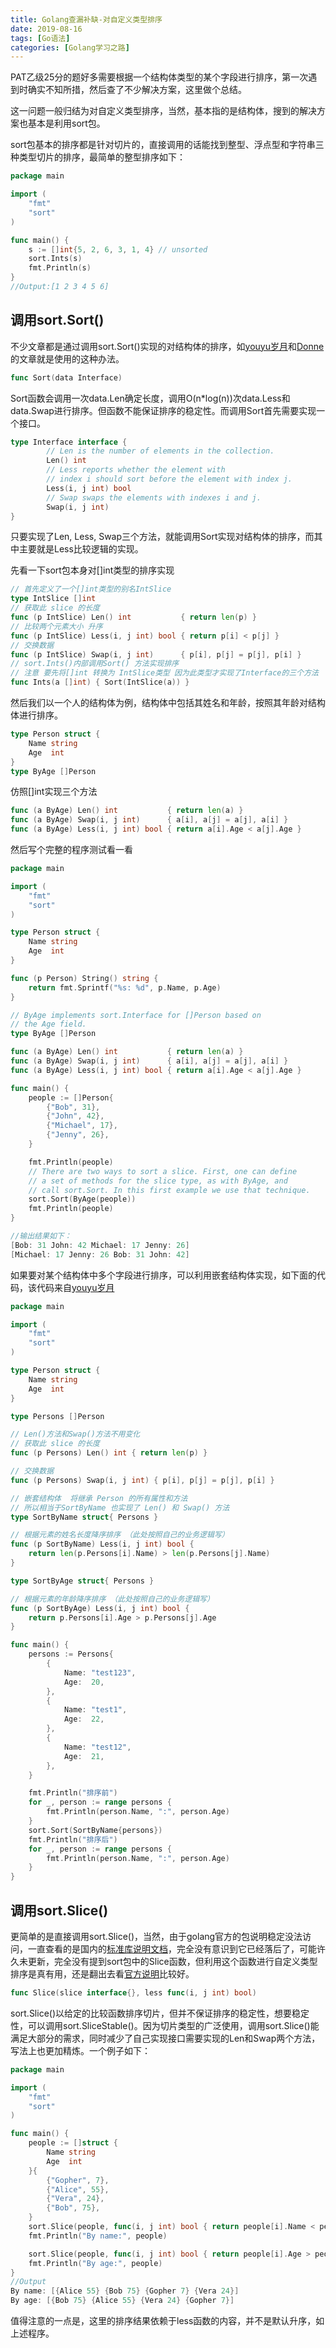 ```yaml
---
title: Golang查漏补缺-对自定义类型排序
date: 2019-08-16
tags: [Go语法]
categories: [Golang学习之路]
---
```


PAT乙级25分的题好多需要根据一个结构体类型的某个字段进行排序，第一次遇到时确实不知所措，然后查了不少解决方案，这里做个总结。

这一问题一般归结为对自定义类型排序，当然，基本指的是结构体，搜到的解决方案也基本是利用sort包。

sort包基本的排序都是针对切片的，直接调用的话能找到整型、浮点型和字符串三种类型切片的排序，最简单的整型排序如下：

```go
package main

import (
	"fmt"
	"sort"
)

func main() {
	s := []int{5, 2, 6, 3, 1, 4} // unsorted
	sort.Ints(s)
	fmt.Println(s)
}
//Output:[1 2 3 4 5 6]
```

## 调用sort.Sort()

不少文章都是通过调用sort.Sort()实现的对结构体的排序，如[youyu岁月](https://segmentfault.com/a/1190000008062661)和[Donne](https://segmentfault.com/a/1190000016198631)的文章就是使用的这种办法。

```go
func Sort(data Interface)
```

Sort函数会调用一次data.Len确定长度，调用O(n*log(n))次data.Less和data.Swap进行排序。但函数不能保证排序的稳定性。而调用Sort首先需要实现一个接口。

```go
type Interface interface {
        // Len is the number of elements in the collection.
        Len() int
        // Less reports whether the element with
        // index i should sort before the element with index j.
        Less(i, j int) bool
        // Swap swaps the elements with indexes i and j.
        Swap(i, j int)
}
```

只要实现了Len, Less, Swap三个方法，就能调用Sort实现对结构体的排序，而其中主要就是Less比较逻辑的实现。

先看一下sort包本身对[]int类型的排序实现

```go
// 首先定义了一个[]int类型的别名IntSlice 
type IntSlice []int
// 获取此 slice 的长度
func (p IntSlice) Len() int           { return len(p) }
// 比较两个元素大小 升序
func (p IntSlice) Less(i, j int) bool { return p[i] < p[j] }
// 交换数据
func (p IntSlice) Swap(i, j int)      { p[i], p[j] = p[j], p[i] }
// sort.Ints()内部调用Sort() 方法实现排序
// 注意 要先将[]int 转换为 IntSlice类型 因为此类型才实现了Interface的三个方法 
func Ints(a []int) { Sort(IntSlice(a)) }
```

然后我们以一个人的结构体为例，结构体中包括其姓名和年龄，按照其年龄对结构体进行排序。

```go
type Person struct {
	Name string
	Age  int
}
type ByAge []Person
```

仿照[]int实现三个方法

```go
func (a ByAge) Len() int           { return len(a) }
func (a ByAge) Swap(i, j int)      { a[i], a[j] = a[j], a[i] }
func (a ByAge) Less(i, j int) bool { return a[i].Age < a[j].Age }
```

然后写个完整的程序测试看一看

```go
package main

import (
	"fmt"
	"sort"
)

type Person struct {
	Name string
	Age  int
}

func (p Person) String() string {
	return fmt.Sprintf("%s: %d", p.Name, p.Age)
}

// ByAge implements sort.Interface for []Person based on
// the Age field.
type ByAge []Person

func (a ByAge) Len() int           { return len(a) }
func (a ByAge) Swap(i, j int)      { a[i], a[j] = a[j], a[i] }
func (a ByAge) Less(i, j int) bool { return a[i].Age < a[j].Age }

func main() {
	people := []Person{
		{"Bob", 31},
		{"John", 42},
		{"Michael", 17},
		{"Jenny", 26},
	}

	fmt.Println(people)
	// There are two ways to sort a slice. First, one can define
	// a set of methods for the slice type, as with ByAge, and
	// call sort.Sort. In this first example we use that technique.
	sort.Sort(ByAge(people))
	fmt.Println(people)
}

//输出结果如下：
[Bob: 31 John: 42 Michael: 17 Jenny: 26]
[Michael: 17 Jenny: 26 Bob: 31 John: 42]
```

如果要对某个结构体中多个字段进行排序，可以利用嵌套结构体实现，如下面的代码，该代码来自[youyu岁月](https://segmentfault.com/a/1190000008062661)

```go
package main

import (
    "fmt"
    "sort"
)

type Person struct {
    Name string
    Age  int
}

type Persons []Person

// Len()方法和Swap()方法不用变化
// 获取此 slice 的长度
func (p Persons) Len() int { return len(p) }

// 交换数据
func (p Persons) Swap(i, j int) { p[i], p[j] = p[j], p[i] }

// 嵌套结构体  将继承 Person 的所有属性和方法
// 所以相当于SortByName 也实现了 Len() 和 Swap() 方法
type SortByName struct{ Persons }

// 根据元素的姓名长度降序排序 （此处按照自己的业务逻辑写）
func (p SortByName) Less(i, j int) bool {
    return len(p.Persons[i].Name) > len(p.Persons[j].Name)
}

type SortByAge struct{ Persons }

// 根据元素的年龄降序排序 （此处按照自己的业务逻辑写）
func (p SortByAge) Less(i, j int) bool {
    return p.Persons[i].Age > p.Persons[j].Age
}

func main() {
    persons := Persons{
        {
            Name: "test123",
            Age:  20,
        },
        {
            Name: "test1",
            Age:  22,
        },
        {
            Name: "test12",
            Age:  21,
        },
    }

    fmt.Println("排序前")
    for _, person := range persons {
        fmt.Println(person.Name, ":", person.Age)
    }
    sort.Sort(SortByName{persons})
    fmt.Println("排序后")
    for _, person := range persons {
        fmt.Println(person.Name, ":", person.Age)
    }
}
```

## 调用sort.Slice()

更简单的是直接调用sort.Slice()，当然，由于golang官方的包说明稳定没法访问，一直查看的是国内的[标准库说明文档](https://studygolang.com/pkgdoc)，完全没有意识到它已经落后了，可能许久未更新，完全没有提到sort包中的Slice函数，但利用这个函数进行自定义类型排序是真有用，还是翻出去看[官方说明](https://golang.org/pkg/sort/)比较好。

```go
func Slice(slice interface{}, less func(i, j int) bool)
```

sort.Slice()以给定的比较函数排序切片，但并不保证排序的稳定性，想要稳定性，可以调用sort.SliceStable()。因为切片类型的广泛使用，调用sort.Slice()能满足大部分的需求，同时减少了自己实现接口需要实现的Len和Swap两个方法，写法上也更加精炼。一个例子如下：

```go
package main

import (
	"fmt"
	"sort"
)

func main() {
	people := []struct {
		Name string
		Age  int
	}{
		{"Gopher", 7},
		{"Alice", 55},
		{"Vera", 24},
		{"Bob", 75},
	}
	sort.Slice(people, func(i, j int) bool { return people[i].Name < people[j].Name })
	fmt.Println("By name:", people)

	sort.Slice(people, func(i, j int) bool { return people[i].Age > people[j].Age })
	fmt.Println("By age:", people)
}
//Output
By name: [{Alice 55} {Bob 75} {Gopher 7} {Vera 24}]
By age: [{Bob 75} {Alice 55} {Vera 24} {Gopher 7}]
```

值得注意的一点是，这里的排序结果依赖于less函数的内容，并不是默认升序，如上述程序。



